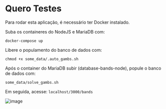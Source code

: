 # Quero Testes
Para rodar esta aplicação, é necessário ter Docker instalado.

Suba os containeres do NodeJS e MariaDB com:

`docker-compose up`


Libere o populamento do banco de dados com:

`chmod +x some_data/.auto_gambs.sh`


Após o container do MariaDB subir (database-bands-node), popule o banco de dados com:

`some_data/solve_gambs.sh`


Em seguida, acesse: `localhost/3000/bands`

![image](https://user-images.githubusercontent.com/33665633/116627831-3b13c400-a924-11eb-8b0d-793104372cf4.png)

